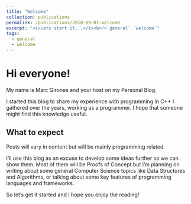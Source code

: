 ```yaml
---
title: "Welcome"
collection: publications
permalink: /publications/2018-09-01-welcome
excerpt: "<i>Lets start it...</i><br/>`general` `welcome`"
tags:
  - general
  - welcome
---
```


# Hi everyone!

My name is Marc Girones and your host on my Personal Blog.

I started this blog to share my experience with programming in C++ I
gathered over the years, working as a programmer. I hope that
someone might find this knowledge useful.

## What to expect
Posts will vary in content but will be mainly programming related.

I’ll use this blog as an excuse to develop some ideas further so we can
show them. Most of them will be Proofs of Concept but I’m planning on
writing about some general Computer Science topics like Data
Structures and Algorithms, or talking about some key features of
programming languages and frameworks.

So let’s get it started and I hope you enjoy the reading!

